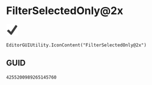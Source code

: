 # FilterSelectedOnly@2x
![](/img/FilterSelectedOnly@2x.png)

``` CSharp
EditorGUIUtility.IconContent("FilterSelectedOnly@2x")
```
## GUID
```
4255200989265145760
```
